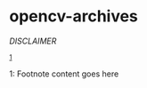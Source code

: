 # opencv-archives

*DISCLAIMER*

<sup>[1](#myfootnote1)</sup>

<a name="myfootnote1">1</a>: Footnote content goes here
